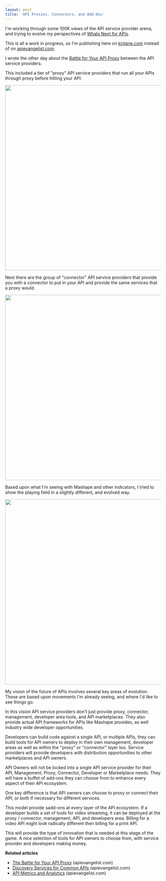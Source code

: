 ```yaml
---
layout: post
title: 'API Proxies, Connectors, and Add-Ons'
---
```

I'm working through some 100K views of the API service provider arena, and trying to evolve my perspectives of <a title="Whats Next for APIs" href="http://www.kinlane.com/2011/05/whats-next-for-apis/">Whats Next for APIs</a>.<p></p>
This is all a work in progress, so I'm publishing here on <a title="kinlane.com" href="http://www.kinlane.com">kinlane.com</a> instead of on <a title="API Evangelist" href="http://blog.apievangelist.com">apievangelist.com</a>.<p></p>
I wrote the other day about the <a title="Battle for Your API Proxy" href="http://blog.apievangelist.com/2011/06/11/the-battle-for-your-api-proxy/">Battle for Your API Proxy</a> between the API service providers.<p></p>
This included a tier of "proxy" API service providers that run all your APIs through proxy before hitting your API.<p></p>
<img class="aligncenter" src="http://kinlane-productions.s3.amazonaws.com/api-evangelist/proxy-connector/APIProxy.png" alt="" width="600" align="center" /><p></p>
Next there are the group of "connector" API service providers that provide you with a connector to put in your API and provide the same services that a proxy would.<p></p>
<img class="aligncenter" src="http://kinlane-productions.s3.amazonaws.com/api-evangelist/proxy-connector/APIConnector.png" alt="" width="600" align="center" /><p></p>
Based upon what I'm seeing with Mashape and other indicators, I tried to show the playing field in a slightly different, and evolved way.<p></p>
<img class="aligncenter" src="http://kinlane-productions.s3.amazonaws.com/api-evangelist/proxy-connector/Proxy-PerfectWorld.png" alt="" width="600" align="center" /><p></p>
My vision of the future of APIs involves several key areas of evolution. These are based upon movements I'm already seeing, and where I'd like to see things go.<p></p>
In this vision API service providers don't just provide proxy, connector, management, developer area tools, and API marketplaces. They also provide actual API frameworks for APIs like Mashape provides, as well industry wide developer opportunities.<p></p>
Developers can build code against a single API, or multiple APIs, they can build tools for API owners to deploy in their own management, developer areas as well as within the "proxy" or "connector" layer too. Service providers will provide developers with distribution opportunities to other marketplaces and API owners.<p></p>
API Owners will not be locked into a single API service provider for their API, Management, Proxy, Connector, Developer or Marketplace needs. They will have a buffet of add-ons they can choose from to enhance every aspect of their API ecosystem.<p></p>
One key difference is that API owners can choose to proxy or connect their API, or both if necessary for different services.<p></p>
This model provide sadd-ons at every layer of the API ecosystem. If a developer builds a set of tools for video streaming, it can be deployed at the proxy / connector, management, API, and developers area. Billing for a video API might look radically different then billing for a print API.<p></p>
This will provide the type of innovation that is needed at this stage of the game. A nice selection of tools for API owners to choose from, with service provider and developers making money.<p></p>
<span style="font-weight: bold;">Related articles</span>
<ul class="zemanta-article-ul">
	<li class="zemanta-article-ul-li"><a href="http://blog.apievangelist.com/2011/06/11/the-battle-for-your-api-proxy/">The Battle for Your API Proxy</a> (apievangelist.com)</li>
	<li class="zemanta-article-ul-li"><a href="http://blog.apievangelist.com/2011/05/21/discovery-services-for-common-apis/">Discovery Services for Common APIs</a> (apievangelist.com)</li>
	<li class="zemanta-article-ul-li"><a href="http://blog.apievangelist.com/2011/03/31/api-metrics-and-analytics/">API Metrics and Analytics</a> (apievangelist.com)</li>
</ul>
